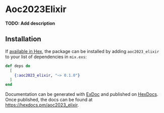 # Aoc2023Elixir

**TODO: Add description**

## Installation

If [available in Hex](https://hex.pm/docs/publish), the package can be installed
by adding `aoc2023_elixir` to your list of dependencies in `mix.exs`:

```elixir
def deps do
  [
    {:aoc2023_elixir, "~> 0.1.0"}
  ]
end
```

Documentation can be generated with [ExDoc](https://github.com/elixir-lang/ex_doc)
and published on [HexDocs](https://hexdocs.pm). Once published, the docs can
be found at <https://hexdocs.pm/aoc2023_elixir>.

